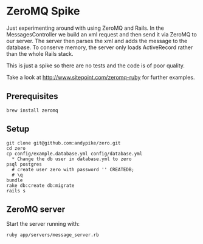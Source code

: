ZeroMQ Spike
============

Just experimenting around with using ZeroMQ and Rails. In the MessagesController we build an xml request and then send it via ZeroMQ
to our server. The server then parses the xml and adds the message to the database. To conserve memory, the server only loads ActiveRecord rather than
the whole Rails stack.

This is just a spike so there are no tests and the code is of poor quality.

Take a look at http://www.sitepoint.com/zeromq-ruby for further examples.

Prerequisites
-------------

```
brew install zeromq
```

Setup
-----

```
git clone git@github.com:andypike/zero.git
cd zero
cp config/example.database.yml config/database.yml
  * Change the db user in database.yml to zero
psql postgres
  # create user zero with password '' CREATEDB;
  # \q
bundle
rake db:create db:migrate
rails s
```

ZeroMQ server
-------------

Start the server running with:

```
ruby app/servers/message_server.rb
```
